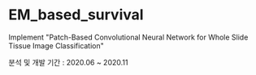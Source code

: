 # EM_based_survival
Implement "Patch-Based Convolutional Neural Network for Whole Slide Tissue Image Classification"

분석 및 개발 기간 : 2020.06 ~ 2020.11

